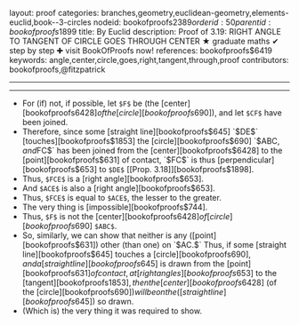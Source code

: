layout: proof
categories: branches,geometry,euclidean-geometry,elements-euclid,book--3-circles
nodeid: bookofproofs$2389
orderid: 50
parentid: bookofproofs$1899
title: By Euclid
description:  Proof of 3.19: RIGHT ANGLE TO TANGENT OF CIRCLE GOES THROUGH CENTER &#9733; graduate maths &#10004; step by step &#10010; visit BookOfProofs now!
references: bookofproofs$6419
keywords: angle,center,circle,goes,right,tangent,through,proof
contributors: bookofproofs,@fitzpatrick

---


---



* For (if) not, if possible, let `$F$` be (the [center][bookofproofs$6428] of the [circle][bookofproofs$690]), and let `$CF$` have been joined.
* Therefore, since some [straight line][bookofproofs$645] `$DE$` [touches][bookofproofs$1853] the [circle][bookofproofs$690] `$ABC$`, and `$FC$` has been joined from the [center][bookofproofs$6428] to the [point][bookofproofs$631] of contact, `$FC$` is thus [perpendicular][bookofproofs$653] to `$DE$` [[Prop. 3.18]][bookofproofs$1898].
* Thus, `$FCE$` is a [right angle][bookofproofs$653].
* And `$ACE$` is also a [right angle][bookofproofs$653].
* Thus, `$FCE$` is equal to `$ACE$`, the lesser to the greater.
* The very thing is [impossible][bookofproofs$744].
* Thus, `$F$` is not the [center][bookofproofs$6428] of [circle][bookofproofs$690] `$ABC$`.
* So, similarly, we can show that neither is any ([point][bookofproofs$631]) other (than one) on `$AC.$` Thus, if some [straight line][bookofproofs$645] touches a [circle][bookofproofs$690], and a [straight line][bookofproofs$645] is drawn from the [point][bookofproofs$631] of contact, at [right angles][bookofproofs$653] to the [tangent][bookofproofs$1853], then the [center][bookofproofs$6428] (of the [circle][bookofproofs$690]) will be on the ([straight line][bookofproofs$645]) so drawn.
* (Which is) the very thing it was required to show.
